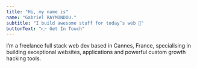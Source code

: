 ```yaml
---
title: "Hi, my name is"
name: "Gabriel RAYMONDOU."
subtitle: "I build awesome stuff for today’s web 🚀"
buttonText: "👉 Get In Touch"
---
```


I’m a freelance full stack web dev based in Cannes, France, specialising in building exceptional websites, applications and powerful custom growth hacking tools.
